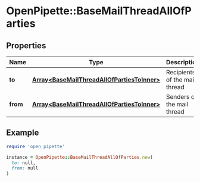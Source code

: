 # OpenPipette::BaseMailThreadAllOfParties

## Properties

| Name | Type | Description | Notes |
| ---- | ---- | ----------- | ----- |
| **to** | [**Array&lt;BaseMailThreadAllOfPartiesToInner&gt;**](BaseMailThreadAllOfPartiesToInner.md) | Recipients of the mail thread | [optional] |
| **from** | [**Array&lt;BaseMailThreadAllOfPartiesToInner&gt;**](BaseMailThreadAllOfPartiesToInner.md) | Senders of the mail thread | [optional] |

## Example

```ruby
require 'open_pipette'

instance = OpenPipette::BaseMailThreadAllOfParties.new(
  to: null,
  from: null
)
```

